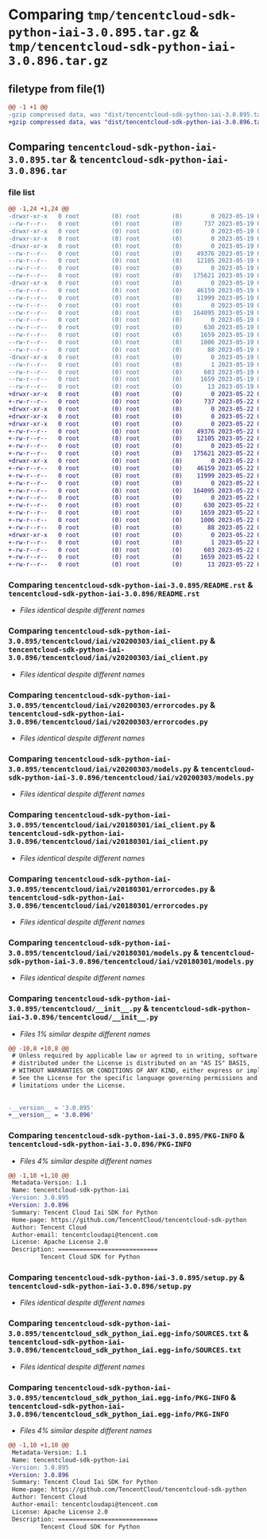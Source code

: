 # Comparing `tmp/tencentcloud-sdk-python-iai-3.0.895.tar.gz` & `tmp/tencentcloud-sdk-python-iai-3.0.896.tar.gz`

## filetype from file(1)

```diff
@@ -1 +1 @@
-gzip compressed data, was "dist/tencentcloud-sdk-python-iai-3.0.895.tar", last modified: Fri May 19 02:52:27 2023, max compression
+gzip compressed data, was "dist/tencentcloud-sdk-python-iai-3.0.896.tar", last modified: Mon May 22 00:24:31 2023, max compression
```

## Comparing `tencentcloud-sdk-python-iai-3.0.895.tar` & `tencentcloud-sdk-python-iai-3.0.896.tar`

### file list

```diff
@@ -1,24 +1,24 @@
-drwxr-xr-x   0 root         (0) root         (0)        0 2023-05-19 02:52:27.000000 tencentcloud-sdk-python-iai-3.0.895/
--rw-r--r--   0 root         (0) root         (0)      737 2023-05-19 02:52:27.000000 tencentcloud-sdk-python-iai-3.0.895/README.rst
-drwxr-xr-x   0 root         (0) root         (0)        0 2023-05-19 02:52:27.000000 tencentcloud-sdk-python-iai-3.0.895/tencentcloud/
-drwxr-xr-x   0 root         (0) root         (0)        0 2023-05-19 02:52:27.000000 tencentcloud-sdk-python-iai-3.0.895/tencentcloud/iai/
-drwxr-xr-x   0 root         (0) root         (0)        0 2023-05-19 02:52:27.000000 tencentcloud-sdk-python-iai-3.0.895/tencentcloud/iai/v20200303/
--rw-r--r--   0 root         (0) root         (0)    49376 2023-05-19 02:52:27.000000 tencentcloud-sdk-python-iai-3.0.895/tencentcloud/iai/v20200303/iai_client.py
--rw-r--r--   0 root         (0) root         (0)    12105 2023-05-19 02:52:27.000000 tencentcloud-sdk-python-iai-3.0.895/tencentcloud/iai/v20200303/errorcodes.py
--rw-r--r--   0 root         (0) root         (0)        0 2023-05-19 02:52:27.000000 tencentcloud-sdk-python-iai-3.0.895/tencentcloud/iai/v20200303/__init__.py
--rw-r--r--   0 root         (0) root         (0)   175621 2023-05-19 02:52:27.000000 tencentcloud-sdk-python-iai-3.0.895/tencentcloud/iai/v20200303/models.py
-drwxr-xr-x   0 root         (0) root         (0)        0 2023-05-19 02:52:27.000000 tencentcloud-sdk-python-iai-3.0.895/tencentcloud/iai/v20180301/
--rw-r--r--   0 root         (0) root         (0)    46159 2023-05-19 02:52:27.000000 tencentcloud-sdk-python-iai-3.0.895/tencentcloud/iai/v20180301/iai_client.py
--rw-r--r--   0 root         (0) root         (0)    11999 2023-05-19 02:52:27.000000 tencentcloud-sdk-python-iai-3.0.895/tencentcloud/iai/v20180301/errorcodes.py
--rw-r--r--   0 root         (0) root         (0)        0 2023-05-19 02:52:27.000000 tencentcloud-sdk-python-iai-3.0.895/tencentcloud/iai/v20180301/__init__.py
--rw-r--r--   0 root         (0) root         (0)   164095 2023-05-19 02:52:27.000000 tencentcloud-sdk-python-iai-3.0.895/tencentcloud/iai/v20180301/models.py
--rw-r--r--   0 root         (0) root         (0)        0 2023-05-19 02:52:27.000000 tencentcloud-sdk-python-iai-3.0.895/tencentcloud/iai/__init__.py
--rw-r--r--   0 root         (0) root         (0)      630 2023-05-19 02:52:27.000000 tencentcloud-sdk-python-iai-3.0.895/tencentcloud/__init__.py
--rw-r--r--   0 root         (0) root         (0)     1659 2023-05-19 02:52:27.000000 tencentcloud-sdk-python-iai-3.0.895/PKG-INFO
--rw-r--r--   0 root         (0) root         (0)     1006 2023-05-19 02:52:27.000000 tencentcloud-sdk-python-iai-3.0.895/setup.py
--rw-r--r--   0 root         (0) root         (0)       88 2023-05-19 02:52:27.000000 tencentcloud-sdk-python-iai-3.0.895/setup.cfg
-drwxr-xr-x   0 root         (0) root         (0)        0 2023-05-19 02:52:27.000000 tencentcloud-sdk-python-iai-3.0.895/tencentcloud_sdk_python_iai.egg-info/
--rw-r--r--   0 root         (0) root         (0)        1 2023-05-19 02:52:27.000000 tencentcloud-sdk-python-iai-3.0.895/tencentcloud_sdk_python_iai.egg-info/dependency_links.txt
--rw-r--r--   0 root         (0) root         (0)      603 2023-05-19 02:52:27.000000 tencentcloud-sdk-python-iai-3.0.895/tencentcloud_sdk_python_iai.egg-info/SOURCES.txt
--rw-r--r--   0 root         (0) root         (0)     1659 2023-05-19 02:52:27.000000 tencentcloud-sdk-python-iai-3.0.895/tencentcloud_sdk_python_iai.egg-info/PKG-INFO
--rw-r--r--   0 root         (0) root         (0)       13 2023-05-19 02:52:27.000000 tencentcloud-sdk-python-iai-3.0.895/tencentcloud_sdk_python_iai.egg-info/top_level.txt
+drwxr-xr-x   0 root         (0) root         (0)        0 2023-05-22 00:24:31.000000 tencentcloud-sdk-python-iai-3.0.896/
+-rw-r--r--   0 root         (0) root         (0)      737 2023-05-22 00:24:31.000000 tencentcloud-sdk-python-iai-3.0.896/README.rst
+drwxr-xr-x   0 root         (0) root         (0)        0 2023-05-22 00:24:31.000000 tencentcloud-sdk-python-iai-3.0.896/tencentcloud/
+drwxr-xr-x   0 root         (0) root         (0)        0 2023-05-22 00:24:31.000000 tencentcloud-sdk-python-iai-3.0.896/tencentcloud/iai/
+drwxr-xr-x   0 root         (0) root         (0)        0 2023-05-22 00:24:31.000000 tencentcloud-sdk-python-iai-3.0.896/tencentcloud/iai/v20200303/
+-rw-r--r--   0 root         (0) root         (0)    49376 2023-05-22 00:24:31.000000 tencentcloud-sdk-python-iai-3.0.896/tencentcloud/iai/v20200303/iai_client.py
+-rw-r--r--   0 root         (0) root         (0)    12105 2023-05-22 00:24:31.000000 tencentcloud-sdk-python-iai-3.0.896/tencentcloud/iai/v20200303/errorcodes.py
+-rw-r--r--   0 root         (0) root         (0)        0 2023-05-22 00:24:31.000000 tencentcloud-sdk-python-iai-3.0.896/tencentcloud/iai/v20200303/__init__.py
+-rw-r--r--   0 root         (0) root         (0)   175621 2023-05-22 00:24:31.000000 tencentcloud-sdk-python-iai-3.0.896/tencentcloud/iai/v20200303/models.py
+drwxr-xr-x   0 root         (0) root         (0)        0 2023-05-22 00:24:31.000000 tencentcloud-sdk-python-iai-3.0.896/tencentcloud/iai/v20180301/
+-rw-r--r--   0 root         (0) root         (0)    46159 2023-05-22 00:24:31.000000 tencentcloud-sdk-python-iai-3.0.896/tencentcloud/iai/v20180301/iai_client.py
+-rw-r--r--   0 root         (0) root         (0)    11999 2023-05-22 00:24:31.000000 tencentcloud-sdk-python-iai-3.0.896/tencentcloud/iai/v20180301/errorcodes.py
+-rw-r--r--   0 root         (0) root         (0)        0 2023-05-22 00:24:31.000000 tencentcloud-sdk-python-iai-3.0.896/tencentcloud/iai/v20180301/__init__.py
+-rw-r--r--   0 root         (0) root         (0)   164095 2023-05-22 00:24:31.000000 tencentcloud-sdk-python-iai-3.0.896/tencentcloud/iai/v20180301/models.py
+-rw-r--r--   0 root         (0) root         (0)        0 2023-05-22 00:24:31.000000 tencentcloud-sdk-python-iai-3.0.896/tencentcloud/iai/__init__.py
+-rw-r--r--   0 root         (0) root         (0)      630 2023-05-22 00:24:31.000000 tencentcloud-sdk-python-iai-3.0.896/tencentcloud/__init__.py
+-rw-r--r--   0 root         (0) root         (0)     1659 2023-05-22 00:24:31.000000 tencentcloud-sdk-python-iai-3.0.896/PKG-INFO
+-rw-r--r--   0 root         (0) root         (0)     1006 2023-05-22 00:24:31.000000 tencentcloud-sdk-python-iai-3.0.896/setup.py
+-rw-r--r--   0 root         (0) root         (0)       88 2023-05-22 00:24:31.000000 tencentcloud-sdk-python-iai-3.0.896/setup.cfg
+drwxr-xr-x   0 root         (0) root         (0)        0 2023-05-22 00:24:31.000000 tencentcloud-sdk-python-iai-3.0.896/tencentcloud_sdk_python_iai.egg-info/
+-rw-r--r--   0 root         (0) root         (0)        1 2023-05-22 00:24:31.000000 tencentcloud-sdk-python-iai-3.0.896/tencentcloud_sdk_python_iai.egg-info/dependency_links.txt
+-rw-r--r--   0 root         (0) root         (0)      603 2023-05-22 00:24:31.000000 tencentcloud-sdk-python-iai-3.0.896/tencentcloud_sdk_python_iai.egg-info/SOURCES.txt
+-rw-r--r--   0 root         (0) root         (0)     1659 2023-05-22 00:24:31.000000 tencentcloud-sdk-python-iai-3.0.896/tencentcloud_sdk_python_iai.egg-info/PKG-INFO
+-rw-r--r--   0 root         (0) root         (0)       13 2023-05-22 00:24:31.000000 tencentcloud-sdk-python-iai-3.0.896/tencentcloud_sdk_python_iai.egg-info/top_level.txt
```

### Comparing `tencentcloud-sdk-python-iai-3.0.895/README.rst` & `tencentcloud-sdk-python-iai-3.0.896/README.rst`

 * *Files identical despite different names*

### Comparing `tencentcloud-sdk-python-iai-3.0.895/tencentcloud/iai/v20200303/iai_client.py` & `tencentcloud-sdk-python-iai-3.0.896/tencentcloud/iai/v20200303/iai_client.py`

 * *Files identical despite different names*

### Comparing `tencentcloud-sdk-python-iai-3.0.895/tencentcloud/iai/v20200303/errorcodes.py` & `tencentcloud-sdk-python-iai-3.0.896/tencentcloud/iai/v20200303/errorcodes.py`

 * *Files identical despite different names*

### Comparing `tencentcloud-sdk-python-iai-3.0.895/tencentcloud/iai/v20200303/models.py` & `tencentcloud-sdk-python-iai-3.0.896/tencentcloud/iai/v20200303/models.py`

 * *Files identical despite different names*

### Comparing `tencentcloud-sdk-python-iai-3.0.895/tencentcloud/iai/v20180301/iai_client.py` & `tencentcloud-sdk-python-iai-3.0.896/tencentcloud/iai/v20180301/iai_client.py`

 * *Files identical despite different names*

### Comparing `tencentcloud-sdk-python-iai-3.0.895/tencentcloud/iai/v20180301/errorcodes.py` & `tencentcloud-sdk-python-iai-3.0.896/tencentcloud/iai/v20180301/errorcodes.py`

 * *Files identical despite different names*

### Comparing `tencentcloud-sdk-python-iai-3.0.895/tencentcloud/iai/v20180301/models.py` & `tencentcloud-sdk-python-iai-3.0.896/tencentcloud/iai/v20180301/models.py`

 * *Files identical despite different names*

### Comparing `tencentcloud-sdk-python-iai-3.0.895/tencentcloud/__init__.py` & `tencentcloud-sdk-python-iai-3.0.896/tencentcloud/__init__.py`

 * *Files 1% similar despite different names*

```diff
@@ -10,8 +10,8 @@
 # Unless required by applicable law or agreed to in writing, software
 # distributed under the License is distributed on an "AS IS" BASIS,
 # WITHOUT WARRANTIES OR CONDITIONS OF ANY KIND, either express or implied.
 # See the License for the specific language governing permissions and
 # limitations under the License.
 
 
-__version__ = '3.0.895'
+__version__ = '3.0.896'
```

### Comparing `tencentcloud-sdk-python-iai-3.0.895/PKG-INFO` & `tencentcloud-sdk-python-iai-3.0.896/PKG-INFO`

 * *Files 4% similar despite different names*

```diff
@@ -1,10 +1,10 @@
 Metadata-Version: 1.1
 Name: tencentcloud-sdk-python-iai
-Version: 3.0.895
+Version: 3.0.896
 Summary: Tencent Cloud Iai SDK for Python
 Home-page: https://github.com/TencentCloud/tencentcloud-sdk-python
 Author: Tencent Cloud
 Author-email: tencentcloudapi@tencent.com
 License: Apache License 2.0
 Description: ============================
         Tencent Cloud SDK for Python
```

### Comparing `tencentcloud-sdk-python-iai-3.0.895/setup.py` & `tencentcloud-sdk-python-iai-3.0.896/setup.py`

 * *Files identical despite different names*

### Comparing `tencentcloud-sdk-python-iai-3.0.895/tencentcloud_sdk_python_iai.egg-info/SOURCES.txt` & `tencentcloud-sdk-python-iai-3.0.896/tencentcloud_sdk_python_iai.egg-info/SOURCES.txt`

 * *Files identical despite different names*

### Comparing `tencentcloud-sdk-python-iai-3.0.895/tencentcloud_sdk_python_iai.egg-info/PKG-INFO` & `tencentcloud-sdk-python-iai-3.0.896/tencentcloud_sdk_python_iai.egg-info/PKG-INFO`

 * *Files 4% similar despite different names*

```diff
@@ -1,10 +1,10 @@
 Metadata-Version: 1.1
 Name: tencentcloud-sdk-python-iai
-Version: 3.0.895
+Version: 3.0.896
 Summary: Tencent Cloud Iai SDK for Python
 Home-page: https://github.com/TencentCloud/tencentcloud-sdk-python
 Author: Tencent Cloud
 Author-email: tencentcloudapi@tencent.com
 License: Apache License 2.0
 Description: ============================
         Tencent Cloud SDK for Python
```

